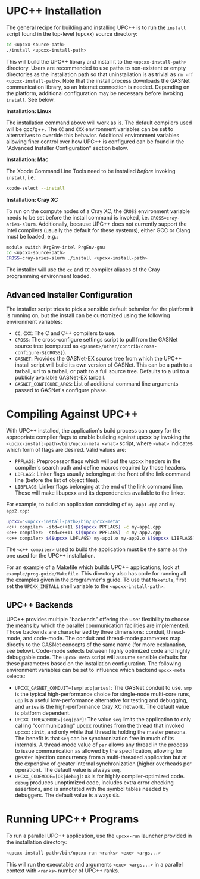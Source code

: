 # UPC\+\+ Installation #

The general recipe for building and installing UPC\+\+ is to run the `install`
script found in the top-level (upcxx) source directory:

```bash
cd <upcxx-source-path>
./install <upcxx-install-path>
```

This will build the UPC\+\+ library and install it to the `<upcxx-install-path>`
directory. Users are recommended to use paths to non-existent or empty
directories as the installation path so that uninstallation is as trivial as `rm
-rf <upcxx-install-path>`.  Note that the install process downloads the GASNet
communication library, so an Internet connection is needed. Depending on the
platform, additional configuration may be necessary before invoking `install`.
See below.

**Installation: Linux**

The installation command above will work as is. The default compilers used will
be gcc/g++. The `CC` and `CXX` environment variables can be set to alternatives
to override this behavior. Additional environment variables allowing finer
control over how UPC\+\+ is configured can be found in the
"Advanced Installer Configuration" section below.

**Installation: Mac**

The Xcode Command Line Tools need to be installed *before* invoking `install`,
i.e.:

```bash
xcode-select --install
```

**Installation: Cray XC**

To run on the compute nodes of a Cray XC, the `CROSS` environment variable needs
to be set before the install command is invoked,
i.e. `CROSS=cray-aries-slurm`. Additionally, because UPC\+\+ does not currently
support the Intel compilers (usually the default for these systems), either GCC
or Clang must be loaded, e.g.:

```bash
module switch PrgEnv-intel PrgEnv-gnu
cd <upcxx-source-path>
CROSS=cray-aries-slurm ./install <upcxx-install-path>
```

The installer will use the `cc` and `CC` compiler aliases of the Cray
programming environment loaded.

## Advanced Installer Configuration ##

The installer script tries to pick a sensible default behavior for the platform
it is running on, but the install can be customized using the following
environment variables:

* `CC`, `CXX`: The C and C\+\+ compilers to use.
* `CROSS`: The cross-configure settings script to pull from the GASNet source
  tree (computed as `<gasnet>/other/contrib/cross-configure-${CROSS}`).
* `GASNET`: Provides the GASNet-EX source tree from which the UPC\+\+ install
  script will build its own version of GASNet. This can be a path to a tarball,
  url to a tarball, or path to a full source tree.  Defaults to a url to a
  publicly available GASNet-EX tarball.
* `GASNET_CONFIGURE_ARGS`: List of additional command line arguments passed to
  GASNet's configure phase.

# Compiling Against UPC\+\+ #

With UPC\+\+ installed, the application's build process can query for the
appropriate compiler flags to enable building against upcxx by invoking the
`<upcxx-install-path>/bin/upcxx-meta <what>` script, where `<what>` indicates
which form of flags are desired. Valid values are:

* `PPFLAGS`: Preprocessor flags which will put the upcxx headers in the
  compiler's search path and define macros required by those headers.
* `LDFLAGS`: Linker flags usually belonging at the front of the link command
  line (before the list of object files).
* `LIBFLAGS`: Linker flags belonging at the end of the link command line. These
  will make libupcxx and its dependencies available to the linker.

For example, to build an application consisting of `my-app1.cpp` and
`my-app2.cpp`:

```bash
upcxx="<upcxx-install-path>/bin/upcxx-meta"
<c++ compiler> -std=c++11 $($upcxx PPFLAGS) -c my-app1.cpp
<c++ compiler> -std=c++11 $($upcxx PPFLAGS) -c my-app2.cpp
<c++ compiler> $($upcxx LDFLAGS) my-app1.o my-app2.o $($upcxx LIBFLAGS)
```

The `<c++ compiler>` used to build the application must be the same as the one
used for the UPC\+\+ installation.

For an example of a Makefile which builds UPC++ applications, look at
`example/prog-guide/Makefile`. This directory also has code for running all the
examples given in the programmer's guide. To use that `Makefile`, first set the
`UPCXX_INSTALL` shell variable to the `<upcxx-install-path>`.

## UPC\+\+ Backends ##

UPC\+\+ provides multiple "backends" offering the user flexibility to choose the
means by which the parallel communication facilities are implemented. Those
backends are characterized by three dimensions: conduit, thread-mode, and
code-mode. The conduit and thread-mode parameters map directly to the GASNet
concepts of the same name (for more explanation, see below). Code-mode selects
between highly optimized code and highly debuggable code. The `upcxx-meta`
script will assume sensible defaults for these parameters based on the
installation configuration. The following environment variables can be set to
influence which backend `upcxx-meta` selects:

* `UPCXX_GASNET_CONDUIT=[smp|udp|aries]`: The GASNet conduit to use.  `smp` is
  the typical high-performance choice for single-node multi-core runs, `udp` is
  a useful low-performance alternative for testing and debugging, and `aries` is
  the high-performance Cray XC network. The default value is platform dependent.
* `UPCXX_THREADMODE=[seq|par]`: The value `seq` limits the application to only
  calling "communicating" upcxx routines from the thread that invoked
  `upcxx::init`, and only while that thread is holding the master persona. The
  benefit is that `seq` can be synchronization free in much of its internals. A
  thread-mode value of `par` allows any thread in the process to issue
  communication as allowed by the specification, allowing for greater injection
  concurrency from a multi-threaded application but at the expensive of greater
  internal synchronization (higher overheads per operation).  The default value
  is always `seq`.
* `UPCXX_CODEMODE=[O3|debug]`: `O3` is for highly compiler-optimized
  code. `debug` produces unoptimized code, includes extra error checking
  assertions, and is annotated with the symbol tables needed by debuggers. The
  default value is always `O3`.

# Running UPC\+\+ Programs #

To run a parallel UPC\+\+ application, use the `upcxx-run` launcher provided in
the installation directory:

```bash
<upcxx-install-path>/bin/upcxx-run <ranks> <exe> <args...>
```

This will run the executable and arguments `<exe> <args...>` in a parallel
context with `<ranks>` number of UPC\+\+ ranks.
